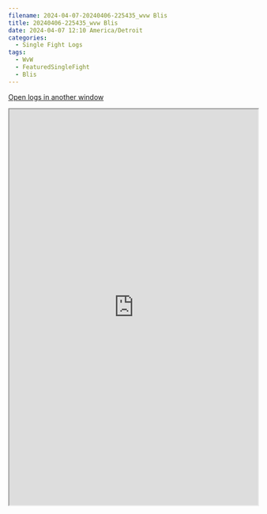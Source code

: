 ```yaml
---
filename: 2024-04-07-20240406-225435_wvw Blis
title: 20240406-225435_wvw Blis
date: 2024-04-07 12:10 America/Detroit
categories:
  - Single Fight Logs
tags:
  - WvW
  - FeaturedSingleFight
  - Blis
---
```

<a href="https://wvw.report/6IXH-20240406-225435_wvw" target="_blank">Open logs in another window</a>


<iframe src="https://wvw.report/6IXH-20240406-225435_wvw" width="100%" height="800" style="display:block; margin: 0 auto;"> </iframe>